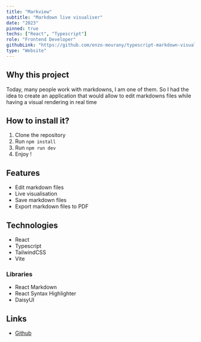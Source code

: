 ```yaml
---
title: "Markview"
subtitle: "Markdown live visualiser"
date: "2023"
pinned: true
techs: ["React", "Typescript"]
role: "Frontend Developer"
githubLink: "https://github.com/enzo-mourany/typescript-markdown-visualizer"
type: "Website"
---
```


## Why this project

Today, many people work with markdowns, I am one of them. So I had the idea to create an application that would allow to edit markdowns files while having a visual rendering in real time

## How to install it?

1. Clone the repository
2. Run `npm install`
3. Run `npm run dev`
4. Enjoy !   

## Features

- Edit markdown files
- Live visualisation
- Save markdown files
- Export markdown files to PDF

## Technologies

- React
- Typescript
- TailwindCSS
- Vite

### Libraries

- React Markdown
- React Syntax Highlighter
- DaisyUI

## Links

- [Github](https://github.com/enzo-mourany/typescript-markdown-visualizer)
